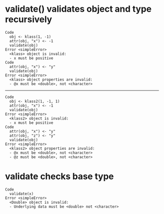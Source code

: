 # validate() validates object and type recursively

    Code
      obj <- klass(1, -1)
      attr(obj, "x") <- -1
      validate(obj)
    Error <simpleError>
      <klass> object is invalid:
      - x must be positive
    Code
      attr(obj, "x") <- "y"
      validate(obj)
    Error <simpleError>
      <klass> object properties are invalid:
      - @x must be <double>, not <character>

---

    Code
      obj <- klass2(1, -1, 1)
      attr(obj, "x") <- -1
      validate(obj)
    Error <simpleError>
      <klass2> object is invalid:
      - x must be positive
    Code
      attr(obj, "x") <- "y"
      attr(obj, "z") <- "y"
      validate(obj)
    Error <simpleError>
      <klass2> object properties are invalid:
      - @x must be <double>, not <character>
      - @z must be <double>, not <character>

# validate checks base type

    Code
      validate(x)
    Error <simpleError>
      <Double> object is invalid:
      - Underlying data must be <double> not <character>

